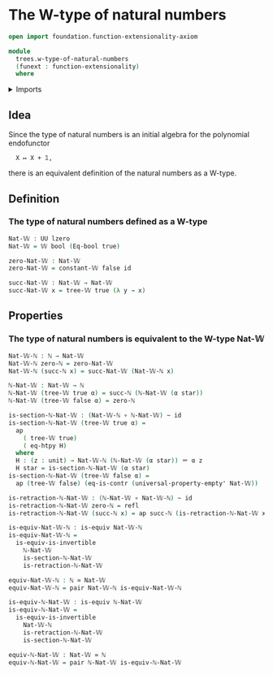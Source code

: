 # The W-type of natural numbers

```agda
open import foundation.function-extensionality-axiom

module
  trees.w-type-of-natural-numbers
  (funext : function-extensionality)
  where
```

<details><summary>Imports</summary>

```agda
open import elementary-number-theory.natural-numbers

open import foundation.action-on-identifications-functions
open import foundation.booleans funext
open import foundation.contractible-types funext
open import foundation.dependent-pair-types
open import foundation.equivalences funext
open import foundation.function-extensionality funext

open import foundation.function-types funext
open import foundation.homotopies funext
open import foundation.identity-types funext
open import foundation.unit-type
open import foundation.universal-property-empty-type funext
open import foundation.universe-levels

open import trees.w-types funext
```

</details>

## Idea

Since the type of natural numbers is an initial algebra for the polynomial
endofunctor

```text
  X ↦ X + 𝟙,
```

there is an equivalent definition of the natural numbers as a W-type.

## Definition

### The type of natural numbers defined as a W-type

```agda
Nat-𝕎 : UU lzero
Nat-𝕎 = 𝕎 bool (Eq-bool true)

zero-Nat-𝕎 : Nat-𝕎
zero-Nat-𝕎 = constant-𝕎 false id

succ-Nat-𝕎 : Nat-𝕎 → Nat-𝕎
succ-Nat-𝕎 x = tree-𝕎 true (λ y → x)
```

## Properties

### The type of natural numbers is equivalent to the W-type Nat-𝕎

```agda
Nat-𝕎-ℕ : ℕ → Nat-𝕎
Nat-𝕎-ℕ zero-ℕ = zero-Nat-𝕎
Nat-𝕎-ℕ (succ-ℕ x) = succ-Nat-𝕎 (Nat-𝕎-ℕ x)

ℕ-Nat-𝕎 : Nat-𝕎 → ℕ
ℕ-Nat-𝕎 (tree-𝕎 true α) = succ-ℕ (ℕ-Nat-𝕎 (α star))
ℕ-Nat-𝕎 (tree-𝕎 false α) = zero-ℕ

is-section-ℕ-Nat-𝕎 : (Nat-𝕎-ℕ ∘ ℕ-Nat-𝕎) ~ id
is-section-ℕ-Nat-𝕎 (tree-𝕎 true α) =
  ap
    ( tree-𝕎 true)
    ( eq-htpy H)
  where
  H : (z : unit) → Nat-𝕎-ℕ (ℕ-Nat-𝕎 (α star)) ＝ α z
  H star = is-section-ℕ-Nat-𝕎 (α star)
is-section-ℕ-Nat-𝕎 (tree-𝕎 false α) =
  ap (tree-𝕎 false) (eq-is-contr (universal-property-empty' Nat-𝕎))

is-retraction-ℕ-Nat-𝕎 : (ℕ-Nat-𝕎 ∘ Nat-𝕎-ℕ) ~ id
is-retraction-ℕ-Nat-𝕎 zero-ℕ = refl
is-retraction-ℕ-Nat-𝕎 (succ-ℕ x) = ap succ-ℕ (is-retraction-ℕ-Nat-𝕎 x)

is-equiv-Nat-𝕎-ℕ : is-equiv Nat-𝕎-ℕ
is-equiv-Nat-𝕎-ℕ =
  is-equiv-is-invertible
    ℕ-Nat-𝕎
    is-section-ℕ-Nat-𝕎
    is-retraction-ℕ-Nat-𝕎

equiv-Nat-𝕎-ℕ : ℕ ≃ Nat-𝕎
equiv-Nat-𝕎-ℕ = pair Nat-𝕎-ℕ is-equiv-Nat-𝕎-ℕ

is-equiv-ℕ-Nat-𝕎 : is-equiv ℕ-Nat-𝕎
is-equiv-ℕ-Nat-𝕎 =
  is-equiv-is-invertible
    Nat-𝕎-ℕ
    is-retraction-ℕ-Nat-𝕎
    is-section-ℕ-Nat-𝕎

equiv-ℕ-Nat-𝕎 : Nat-𝕎 ≃ ℕ
equiv-ℕ-Nat-𝕎 = pair ℕ-Nat-𝕎 is-equiv-ℕ-Nat-𝕎
```

